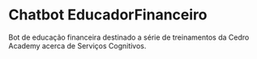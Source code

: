 # Chatbot EducadorFinanceiro

Bot de educação financeira destinado a série de treinamentos da Cedro Academy acerca de Serviços Cognitivos.
